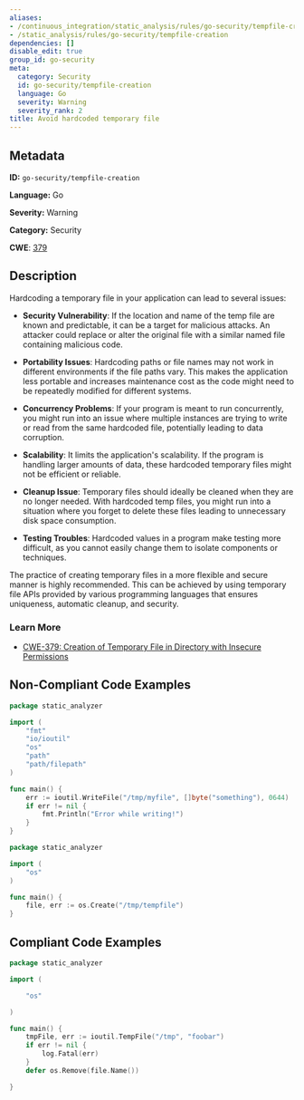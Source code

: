 ```yaml
---
aliases:
- /continuous_integration/static_analysis/rules/go-security/tempfile-creation
- /static_analysis/rules/go-security/tempfile-creation
dependencies: []
disable_edit: true
group_id: go-security
meta:
  category: Security
  id: go-security/tempfile-creation
  language: Go
  severity: Warning
  severity_rank: 2
title: Avoid hardcoded temporary file
---
```

<!--  SOURCED FROM https://github.com/DataDog/datadog-static-analyzer-rule-docs -->


## Metadata
**ID:** `go-security/tempfile-creation`

**Language:** Go

**Severity:** Warning

**Category:** Security

**CWE**: [379](https://cwe.mitre.org/data/definitions/379.html)

## Description
Hardcoding a temporary file in your application can lead to several issues:

- **Security Vulnerability**: If the location and name of the temp file are known and predictable, it can be a target for malicious attacks. An attacker could replace or alter the original file with a similar named file containing malicious code.
- **Portability Issues**: Hardcoding paths or file names may not work in different environments if the file paths vary. This makes the application less portable and increases maintenance cost as the code might need to be repeatedly modified for different systems.
- **Concurrency Problems**: If your program is meant to run concurrently, you might run into an issue where multiple instances are trying to write or read from the same hardcoded file, potentially leading to data corruption.

- **Scalability**: It limits the application's scalability. If the program is handling larger amounts of data, these hardcoded temporary files might not be efficient or reliable.
- **Cleanup Issue**: Temporary files should ideally be cleaned when they are no longer needed. With hardcoded temp files, you might run into a situation where you forget to delete these files leading to unnecessary disk space consumption.
- **Testing Troubles**: Hardcoded values in a program make testing more difficult, as you cannot easily change them to isolate components or techniques.

The practice of creating temporary files in a more flexible and secure manner is highly recommended. This can be achieved by using temporary file APIs provided by various programming languages that ensures uniqueness, automatic cleanup, and security.


### Learn More

 - [CWE-379: Creation of Temporary File in Directory with Insecure Permissions](https://cwe.mitre.org/data/definitions/379.html)

## Non-Compliant Code Examples
```go
package static_analyzer

import (
	"fmt"
	"io/ioutil"
	"os"
	"path"
	"path/filepath"
)

func main() {
	err := ioutil.WriteFile("/tmp/myfile", []byte("something"), 0644)
	if err != nil {
		fmt.Println("Error while writing!")
	}
}
```

```go
package static_analyzer

import (
	"os"
)

func main() {
	file, err := os.Create("/tmp/tempfile")
}
```

## Compliant Code Examples
```go
package static_analyzer

import (

	"os"

)

func main() {
	tmpFile, err := ioutil.TempFile("/tmp", "foobar")
	if err != nil {
		log.Fatal(err)
	}
	defer os.Remove(file.Name())

}
```

